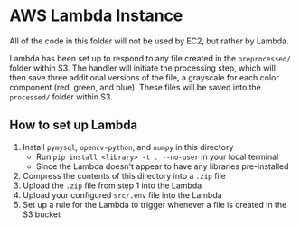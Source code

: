 # AWS Lambda Instance

All of the code in this folder will not be used by EC2, but rather by Lambda.

Lambda has been set up to respond to any file created in the `preprocessed/` folder within S3.
The handler will initiate the processing step, which will then save three additional versions of the file,
a grayscale for each color component (red, green, and blue).
These files will be saved into the `processed/` folder within S3.

## How to set up Lambda

1. Install `pymysql`, `opencv-python`, and `numpy` in this directory
    - Run `pip install <library> -t . --no-user` in your local terminal
    - Since the Lambda doesn't appear to have any libraries pre-installed
2. Compress the contents of this directory into a `.zip` file
3. Upload the `.zip` file from step 1 into the Lambda
4. Upload your configured `src/.env` file into the Lambda
5. Set up a rule for the Lambda to trigger whenever a file is created in the S3 bucket